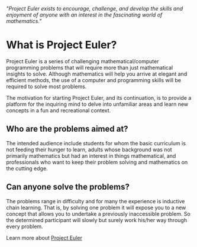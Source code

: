 <i>"Project Euler exists to encourage, challenge, and develop the skills and enjoyment of anyone with an interest in the fascinating world of mathematics."</i>

# What is Project Euler?
Project Euler is a series of challenging mathematical/computer programming problems that will require more than just mathematical insights to solve. 
Although mathematics will help you arrive at elegant and efficient methods, the use of a computer and programming skills will be required to solve most problems.

The motivation for starting Project Euler, and its continuation, is to provide a platform for the inquiring mind to delve into unfamiliar areas and learn new concepts 
in a fun and recreational context.


## Who are the problems aimed at?
The intended audience include students for whom the basic curriculum is not feeding their hunger to learn, adults whose background was not primarily mathematics 
but had an interest in things mathematical, and professionals who want to keep their problem solving and mathematics on the cutting edge.


## Can anyone solve the problems?
The problems range in difficulty and for many the experience is inductive chain learning. That is, by solving one problem it will expose you to a new concept that allows you to undertake a previously inaccessible problem. 
So the determined participant will slowly but surely work his/her way through every problem.

Learn more about <a href = https://projecteuler.net/about> Project Euler</a>
